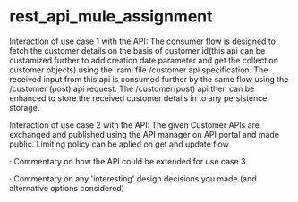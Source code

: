 # rest_api_mule_assignment
Interaction of use case 1 with the API: The consumer flow is designed to fetch the customer details on the basis of customer id(this api can be custamized further to add creation date parameter and get the collection customer objects) using the .raml file /customer api specification. The received input from this api is consumed further by the same flow using the /customer (post) api request. The /customer(post) api then can be enhanced to store the received customer details in to any persistence storage.

Interaction of use case 2 with the API: The given Customer APIs are exchanged and published using the API manager on API portal and made public. Limiting policy can be aplied on get and update flow   

·         Commentary on how the API could be extended for use case 3

·         Commentary on any 'interesting' design decisions you made (and alternative options considered)
